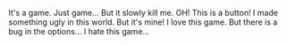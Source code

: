 It's a game. Just game... But it slowly kill me. 
OH! This is a button! I made something ugly in this world. But it's mine!
I love this game.
But there is a bug in the options...
I hate this game...

